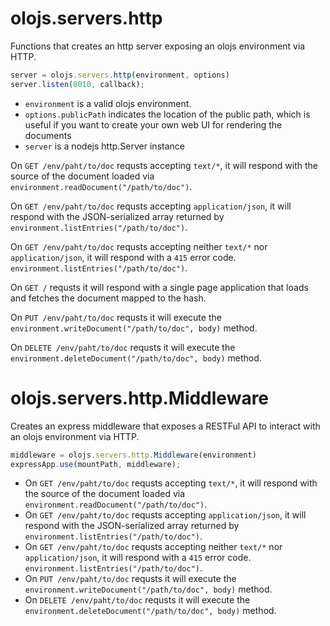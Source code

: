olojs.servers.http
============================================================================
Functions that creates an http server exposing an olojs environment via HTTP.

```js
server = olojs.servers.http(environment, options)
server.listen(8010, callback);
```
- `environment` is a valid olojs environment.
- `options.publicPath` indicates the location of the public path, which is 
  useful if you want to create your own web UI for rendering the documents
- `server` is a nodejs http.Server instance
  
On `GET /env/paht/to/doc` requsts accepting `text/*`, it will respond with 
the source of the document loaded via `environment.readDocument("/path/to/doc")`.

On `GET /env/paht/to/doc` requsts accepting `application/json`, it will 
respond with the JSON-serialized array returned by 
`environment.listEntries("/path/to/doc")`.

On `GET /env/paht/to/doc` requsts accepting neither `text/*` nor
`application/json`, it will respond with a `415` error code.
`environment.listEntries("/path/to/doc")`.
  
On `GET /` requsts it will respond with a single page application that 
loads and fetches the document mapped to the hash.

On `PUT /env/paht/to/doc` requsts it will execute the 
`environment.writeDocument("/path/to/doc", body)` method.

On `DELETE /env/paht/to/doc` requsts it will execute the 
`environment.deleteDocument("/path/to/doc", body)` method.
  
olojs.servers.http.Middleware
============================================================================
Creates an express middleware that exposes a RESTFul API to interact with an
olojs environment via HTTP.

```js
middleware = olojs.servers.http.Middleware(environment)
expressApp.use(mountPath, middleware);
```
- On `GET /env/paht/to/doc` requsts accepting `text/*`, it will respond with 
  the source of the document loaded via `environment.readDocument("/path/to/doc")`.
- On `GET /env/paht/to/doc` requsts accepting `application/json`, it will 
  respond with the JSON-serialized array returned by 
  `environment.listEntries("/path/to/doc")`.
- On `GET /env/paht/to/doc` requsts accepting neither `text/*` nor
  `application/json`, it will respond with a `415` error code.
  `environment.listEntries("/path/to/doc")`.
- On `PUT /env/paht/to/doc` requsts it will execute the 
  `environment.writeDocument("/path/to/doc", body)` method.
- On `DELETE /env/paht/to/doc` requsts it will execute the 
  `environment.deleteDocument("/path/to/doc", body)` method.
  

